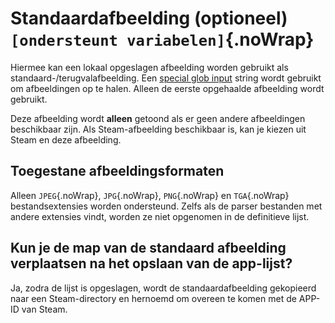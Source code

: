 # Standaardafbeelding (optioneel) `[ondersteunt variabelen]`{.noWrap}

Hiermee kan een lokaal opgeslagen afbeelding worden gebruikt als standaard-/terugvalafbeelding. Een [special glob input](#special-glob-input) string wordt gebruikt om afbeeldingen op te halen. Alleen de eerste opgehaalde afbeelding wordt gebruikt.

Deze afbeelding wordt **alleen** getoond als er geen andere afbeeldingen beschikbaar zijn. Als Steam-afbeelding beschikbaar is, kan je kiezen uit Steam en deze afbeelding.

## Toegestane afbeeldingsformaten

Alleen `JPEG`{.noWrap}, `JPG`{.noWrap}, `PNG`{.noWrap} en `TGA`{.noWrap} bestandsextensies worden ondersteund. Zelfs als de parser bestanden met andere extensies vindt, worden ze niet opgenomen in de definitieve lijst.

## Kun je de map van de standaard afbeelding verplaatsen na het opslaan van de app-lijst?

Ja, zodra de lijst is opgeslagen, wordt de standaardafbeelding gekopieerd naar een Steam-directory en hernoemd om overeen te komen met de APP-ID van Steam.
